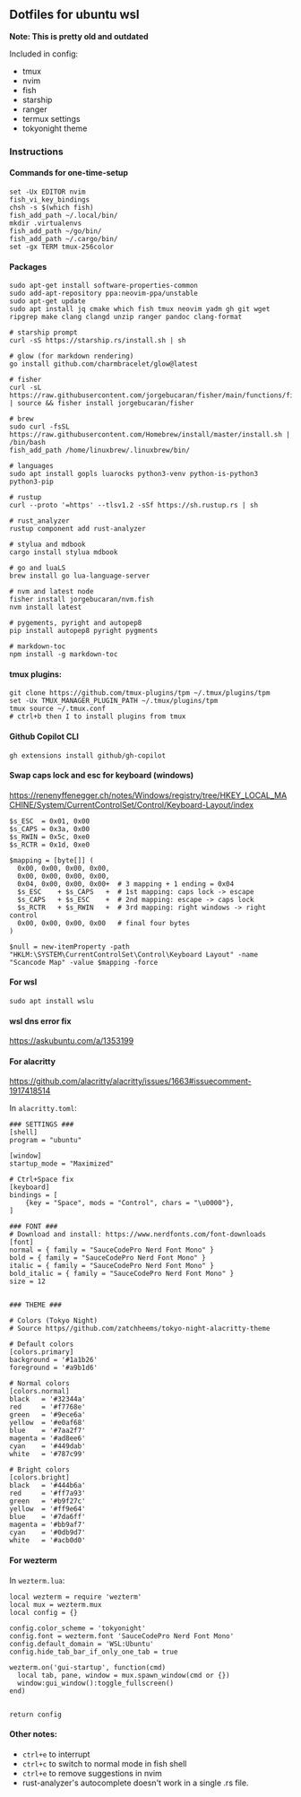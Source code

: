 ## Dotfiles for ubuntu wsl

**Note: This is pretty old and outdated**

Included in config:
 - tmux
 - nvim
 - fish
 - starship
 - ranger
 - termux settings
 - tokyonight theme

### Instructions

#### Commands for one-time-setup
```
set -Ux EDITOR nvim
fish_vi_key_bindings
chsh -s $(which fish)
fish_add_path ~/.local/bin/
mkdir .virtualenvs
fish_add_path ~/go/bin/
fish_add_path ~/.cargo/bin/
set -gx TERM tmux-256color
```

#### Packages
```
sudo apt-get install software-properties-common
sudo add-apt-repository ppa:neovim-ppa/unstable
sudo apt-get update
sudo apt install jq cmake which fish tmux neovim yadm gh git wget ripgrep make clang clangd unzip ranger pandoc clang-format

# starship prompt
curl -sS https://starship.rs/install.sh | sh

# glow (for markdown rendering)
go install github.com/charmbracelet/glow@latest

# fisher
curl -sL https://raw.githubusercontent.com/jorgebucaran/fisher/main/functions/fisher.fish | source && fisher install jorgebucaran/fisher

# brew
sudo curl -fsSL https://raw.githubusercontent.com/Homebrew/install/master/install.sh | /bin/bash
fish_add_path /home/linuxbrew/.linuxbrew/bin/

# languages
sudo apt install gopls luarocks python3-venv python-is-python3 python3-pip

# rustup
curl --proto '=https' --tlsv1.2 -sSf https://sh.rustup.rs | sh

# rust_analyzer
rustup component add rust-analyzer

# stylua and mdbook
cargo install stylua mdbook

# go and luaLS
brew install go lua-language-server

# nvm and latest node
fisher install jorgebucaran/nvm.fish
nvm install latest

# pygements, pyright and autopep8
pip install autopep8 pyright pygments

# markdown-toc
npm install -g markdown-toc
```

#### tmux plugins:
```
git clone https://github.com/tmux-plugins/tpm ~/.tmux/plugins/tpm
set -Ux TMUX_MANAGER_PLUGIN_PATH ~/.tmux/plugins/tpm
tmux source ~/.tmux.conf
# ctrl+b then I to install plugins from tmux
```

#### Github Copilot CLI
```
gh extensions install github/gh-copilot
```

#### Swap caps lock and esc for keyboard (windows)

https://renenyffenegger.ch/notes/Windows/registry/tree/HKEY_LOCAL_MACHINE/System/CurrentControlSet/Control/Keyboard-Layout/index

```
$s_ESC  = 0x01, 0x00
$s_CAPS = 0x3a, 0x00
$s_RWIN = 0x5c, 0xe0
$s_RCTR = 0x1d, 0xe0

$mapping = [byte[]] (
  0x00, 0x00, 0x00, 0x00,
  0x00, 0x00, 0x00, 0x00,
  0x04, 0x00, 0x00, 0x00+  # 3 mapping + 1 ending = 0x04
  $s_ESC    + $s_CAPS   +  # 1st mapping: caps lock -> escape
  $s_CAPS   + $s_ESC    +  # 2nd mapping: escape -> caps lock
  $s_RCTR   + $s_RWIN   +  # 3rd mapping: right windows -> right control
  0x00, 0x00, 0x00, 0x00   # final four bytes
)

$null = new-itemProperty -path "HKLM:\SYSTEM\CurrentControlSet\Control\Keyboard Layout" -name "Scancode Map" -value $mapping -force
```

#### For wsl
```
sudo apt install wslu
```

#### wsl dns error fix

https://askubuntu.com/a/1353199

#### For alacritty

https://github.com/alacritty/alacritty/issues/1663#issuecomment-1917418514

In `alacritty.toml`:
```
### SETTINGS ###
[shell]
program = "ubuntu"

[window]
startup_mode = "Maximized"

# Ctrl+Space fix
[keyboard]
bindings = [
	{key = "Space", mods = "Control", chars = "\u0000"},
]

### FONT ###
# Download and install: https://www.nerdfonts.com/font-downloads
[font]
normal = { family = "SauceCodePro Nerd Font Mono" }
bold = { family = "SauceCodePro Nerd Font Mono" }
italic = { family = "SauceCodePro Nerd Font Mono" }
bold_italic = { family = "SauceCodePro Nerd Font Mono" }
size = 12


### THEME ###

# Colors (Tokyo Night)
# Source https//github.com/zatchheems/tokyo-night-alacritty-theme

# Default colors
[colors.primary]
background = '#1a1b26'
foreground = '#a9b1d6'

# Normal colors
[colors.normal]
black   = '#32344a'
red     = '#f7768e'
green   = '#9ece6a'
yellow  = '#e0af68'
blue    = '#7aa2f7'
magenta = '#ad8ee6'
cyan    = '#449dab'
white   = '#787c99'

# Bright colors
[colors.bright]
black   = '#444b6a'
red     = '#ff7a93'
green   = '#b9f27c'
yellow  = '#ff9e64'
blue    = '#7da6ff'
magenta = '#bb9af7'
cyan    = '#0db9d7'
white   = '#acb0d0'
```

#### For wezterm
In `wezterm.lua`:
```
local wezterm = require 'wezterm'
local mux = wezterm.mux
local config = {}

config.color_scheme = 'tokyonight'
config.font = wezterm.font 'SauceCodePro Nerd Font Mono'
config.default_domain = 'WSL:Ubuntu'
config.hide_tab_bar_if_only_one_tab = true

wezterm.on('gui-startup', function(cmd)
  local tab, pane, window = mux.spawn_window(cmd or {})
  window:gui_window():toggle_fullscreen()
end)


return config
```

#### Other notes:

 - `ctrl+e` to interrupt
 - `ctrl+c` to switch to normal mode in fish shell
 - `ctrl+e` to remove suggestions in nvim
 - rust-analyzer's autocomplete doesn't work in a single .rs file.
